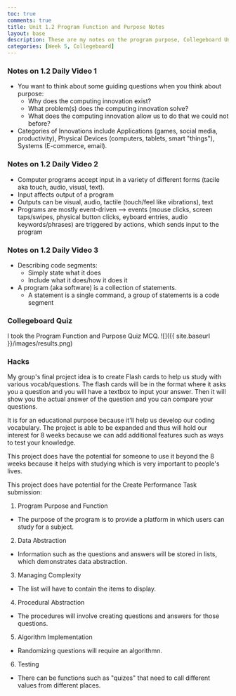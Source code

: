 ```yaml
---
toc: true
comments: true
title: Unit 1.2 Program Function and Purpose Notes
layout: base
description: These are my notes on the program purpose, Collegeboard Unit 1.2
categories: [Week 5, Collegeboard]
---
```


### Notes on 1.2 Daily Video 1
- You want to think about some guiding questions when you think about purpose:
    - Why does the computing innovation exist?
    - What problem(s) does the computing innovation solve?
    - What does the computing innovation allow us to do that we could not before?
- Categories of Innovations include Applications (games, social media, productivity), Physical Devices (computers, tablets, smart "things"), Systems (E-commerce, email).

### Notes on 1.2 Daily Video 2
- Computer programs accept input in a variety of different forms (tacile aka touch, audio, visual, text).
- Input affects output of a program
- Outputs can be visual, audio, tactile (touch/feel like vibrations), text
- Programs are mostly event-driven --> events (mouse clicks, screen taps/swipes, physical button clicks, eyboard entries, audio keywords/phrases) are triggered by actions, which sends input to the program

### Notes on 1.2 Daily Video 3
- Describing code segments:
    - Simply state what it does
    - Include what it does/how it does it
- A program (aka software) is a collection of statements.
    - A statement is a single command, a group of statements is a code segment

### Collegeboard Quiz
I took the Program Function and Purpose Quiz MCQ.
![]({{ site.baseurl }}/images/results.png)
### Hacks
My group's final project idea is to create Flash cards to help us study with various vocab/questions. The flash cards will be in the format where it asks you a question and you will have a textbox to input your answer. Then it will show you the actual answer of the question and you can compare your questions.

It is for an educational purpose because it'll help us develop our coding vocabulary. The project is able to be expanded and thus will hold our interest for 8 weeks because we can add additional features such as ways to test your knowledge.

This project does have the potential for someone to use it beyond the 8 weeks because it helps with studying which is very important to people's lives.

This project does have potential for the Create Performance Task submission:
1. Program Purpose and Function
- The purpose of the program is to provide a platform in which users can study for a subject.
2. Data Abstraction
- Information such as the questions and answers will be stored in lists, which demonstrates data abstraction.
3. Managing Complexity
- The list will have to contain the items to display.
4. Procedural Abstraction
- The procedures will involve creating questions and answers for those questions.
5. Algorithm Implementation
- Randomizing questions will require an algorithmn.
6. Testing
- There can be functions such as "quizes" that need to call different values from different places. 
